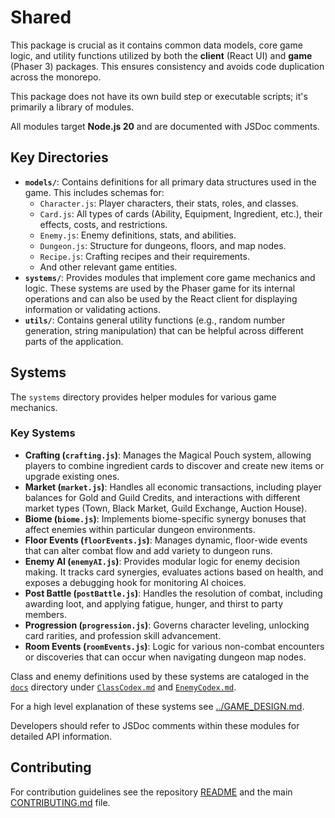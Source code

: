 # Shared

This package is crucial as it contains common data models, core game logic, and utility functions utilized by both the **client** (React UI) and **game** (Phaser 3) packages. This ensures consistency and avoids code duplication across the monorepo.

This package does not have its own build step or executable scripts; it's primarily a library of modules.

All modules target **Node.js 20** and are documented with JSDoc comments.

## Key Directories

-   **`models/`**: Contains definitions for all primary data structures used in the game. This includes schemas for:
    -   `Character.js`: Player characters, their stats, roles, and classes.
    -   `Card.js`: All types of cards (Ability, Equipment, Ingredient, etc.), their effects, costs, and restrictions.
    -   `Enemy.js`: Enemy definitions, stats, and abilities.
    -   `Dungeon.js`: Structure for dungeons, floors, and map nodes.
    -   `Recipe.js`: Crafting recipes and their requirements.
    -   And other relevant game entities.
-   **`systems/`**: Provides modules that implement core game mechanics and logic. These systems are used by the Phaser game for its internal operations and can also be used by the React client for displaying information or validating actions.
-   **`utils/`**: Contains general utility functions (e.g., random number generation, string manipulation) that can be helpful across different parts of the application.

## Systems

The `systems` directory provides helper modules for various game mechanics.

### Key Systems

-   **Crafting (`crafting.js`)**: Manages the Magical Pouch system, allowing players to combine ingredient cards to discover and create new items or upgrade existing ones.
-   **Market (`market.js`)**: Handles all economic transactions, including player balances for Gold and Guild Credits, and interactions with different market types (Town, Black Market, Guild Exchange, Auction House).
-   **Biome (`biome.js`)**: Implements biome-specific synergy bonuses that affect enemies within particular dungeon environments.
-   **Floor Events (`floorEvents.js`)**: Manages dynamic, floor-wide events that can alter combat flow and add variety to dungeon runs.
-   **Enemy AI (`enemyAI.js`)**: Provides modular logic for enemy decision making.
    It tracks card synergies, evaluates actions based on health, and exposes a
    debugging hook for monitoring AI choices.
-   **Post Battle (`postBattle.js`)**: Handles the resolution of combat, including awarding loot, and applying fatigue, hunger, and thirst to party members.
-   **Progression (`progression.js`)**: Governs character leveling, unlocking card rarities, and profession skill advancement.
-   **Room Events (`roomEvents.js`)**: Logic for various non-combat encounters or discoveries that can occur when navigating dungeon map nodes.

Class and enemy definitions used by these systems are cataloged in the
[`docs`](../docs) directory under
[`ClassCodex.md`](../docs/ClassCodex.md) and
[`EnemyCodex.md`](../docs/EnemyCodex.md).

For a high level explanation of these systems see
[../GAME_DESIGN.md](../GAME_DESIGN.md).

Developers should refer to JSDoc comments within these modules for detailed API information.

## Contributing

For contribution guidelines see the repository [README](../README.md) and the main [CONTRIBUTING.md](../CONTRIBUTING.md) file.

